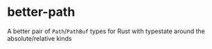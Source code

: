 # better-path
A better pair of `Path`/`PathBuf` types for Rust with typestate around the absolute/relative kinds
